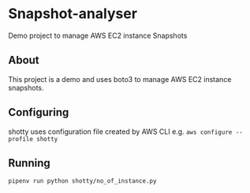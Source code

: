 # Snapshot-analyser
Demo project to manage AWS EC2 instance Snapshots

## About

This project is a demo and uses  boto3 to manage AWS EC2 instance snapshots.

## Configuring

shotty uses configuration file created by AWS CLI
e.g.
`aws configure --profile shotty`

## Running

`pipenv run python shotty/no_of_instance.py`

